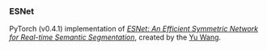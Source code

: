 ### ESNet
PyTorch (v0.4.1) implementation of [*ESNet: An Efficient Symmetric Network for Real-time Semantic Segmentation*](xxx), created by the [Yu Wang](https://github.com/xiaoyufenfei/ESNet).
